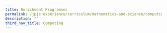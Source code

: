 ```yaml
---
title: Enrichment Programmes
permalink: /jpjc-experience/curriculum/mathematics-and-science/computing/enrichment-programmes/
description: ""
third_nav_title: Computing
---
```

